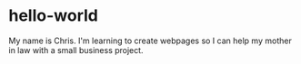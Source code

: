 # hello-world
My name is Chris.  I'm learning to create webpages so I can help my mother in law with a small business project.
